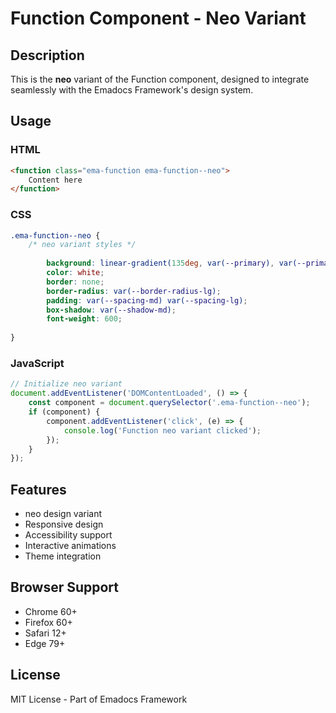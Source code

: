 # Function Component - Neo Variant

## Description
This is the **neo** variant of the Function component, designed to integrate seamlessly with the Emadocs Framework's design system.

## Usage

### HTML
```html
<function class="ema-function ema-function--neo">
    Content here
</function>
```

### CSS
```css
.ema-function--neo {
    /* neo variant styles */
    
        background: linear-gradient(135deg, var(--primary), var(--primary-dark));
        color: white;
        border: none;
        border-radius: var(--border-radius-lg);
        padding: var(--spacing-md) var(--spacing-lg);
        box-shadow: var(--shadow-md);
        font-weight: 600;
    
}
```

### JavaScript
```javascript
// Initialize neo variant
document.addEventListener('DOMContentLoaded', () => {
    const component = document.querySelector('.ema-function--neo');
    if (component) {
        component.addEventListener('click', (e) => {
            console.log('Function neo variant clicked');
        });
    }
});
```

## Features
- neo design variant
- Responsive design
- Accessibility support
- Interactive animations
- Theme integration

## Browser Support
- Chrome 60+
- Firefox 60+
- Safari 12+
- Edge 79+

## License
MIT License - Part of Emadocs Framework
